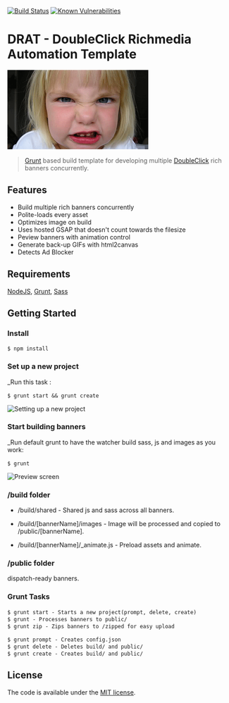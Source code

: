 [![Build Status](https://travis-ci.org/bastole/dc-richmedia-automation-template.svg?branch=master)](https://travis-ci.org/bastole/dc-richmedia-automation-template) [![Known Vulnerabilities](https://snyk.io/test/github/bastole/dc-richmedia-automation-template/aab318b50244990268ac85d6b2981a1188f8ac0d/badge.svg)](https://snyk.io/test/github/bastole/dc-richmedia-automation-template/aab318b50244990268ac85d6b2981a1188f8ac0d)

# DRAT - DoubleClick Richmedia Automation Template

![DRAT](etc/drat.png)

>  [Grunt](http://gruntjs.com/) based build template for developing multiple [DoubleClick](https://www.google.com/doubleclick/studio/) rich banners concurrently.

## Features

* Build multiple rich banners concurrently
* Polite-loads every asset
* Optimizes image on build
* Uses hosted GSAP that doesn't count towards the filesize
* Peview banners with animation control
* Generate back-up GIFs with html2canvas
* Detects Ad Blocker

## Requirements

[NodeJS](https://nodejs.org/), [Grunt](http://gruntjs.com/), [Sass](http://sass-lang.com/install)

## Getting Started

### Install

```
$ npm install

```

### Set up a new project

_Run this task :

```
$ grunt start && grunt create

```

![Setting up a new project](http://i.imgur.com/BIzINs7.gif)


### Start building banners

_Run default grunt to have the watcher build sass, js and images as you work:

```
$ grunt

```

![Preview screen](http://i.imgur.com/jpQSCAMr.png)


### /build folder


* /build/shared - Shared js and sass across all banners.

* /build/[bannerName]/images - Image will be processed and copied to /public/[bannerName].

* /build/[bannerName]/_animate.js - Preload assets and animate.

### /public folder

dispatch-ready banners.


### Grunt Tasks

```
$ grunt start - Starts a new project(prompt, delete, create)
$ grunt - Processes banners to public/
$ grunt zip - Zips banners to /zipped for easy upload

```

```
$ grunt prompt - Creates config.json
$ grunt delete - Deletes build/ and public/
$ grunt create - Creates build/ and public/

```


License
---------------------------------------

The code is available under the [MIT license](LICENSE.md).

